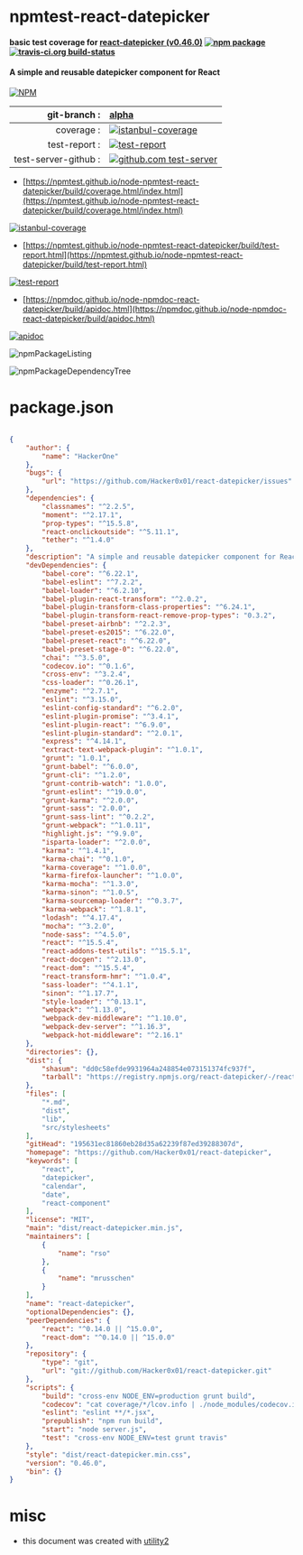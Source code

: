 # npmtest-react-datepicker

#### basic test coverage for  [react-datepicker (v0.46.0)](https://github.com/Hacker0x01/react-datepicker)  [![npm package](https://img.shields.io/npm/v/npmtest-react-datepicker.svg?style=flat-square)](https://www.npmjs.org/package/npmtest-react-datepicker) [![travis-ci.org build-status](https://api.travis-ci.org/npmtest/node-npmtest-react-datepicker.svg)](https://travis-ci.org/npmtest/node-npmtest-react-datepicker)

#### A simple and reusable datepicker component for React

[![NPM](https://nodei.co/npm/react-datepicker.png?downloads=true&downloadRank=true&stars=true)](https://www.npmjs.com/package/react-datepicker)

| git-branch : | [alpha](https://github.com/npmtest/node-npmtest-react-datepicker/tree/alpha)|
|--:|:--|
| coverage : | [![istanbul-coverage](https://npmtest.github.io/node-npmtest-react-datepicker/build/coverage.badge.svg)](https://npmtest.github.io/node-npmtest-react-datepicker/build/coverage.html/index.html)|
| test-report : | [![test-report](https://npmtest.github.io/node-npmtest-react-datepicker/build/test-report.badge.svg)](https://npmtest.github.io/node-npmtest-react-datepicker/build/test-report.html)|
| test-server-github : | [![github.com test-server](https://npmtest.github.io/node-npmtest-react-datepicker/GitHub-Mark-32px.png)](https://npmtest.github.io/node-npmtest-react-datepicker/build/app/index.html) | | build-artifacts : | [![build-artifacts](https://npmtest.github.io/node-npmtest-react-datepicker/glyphicons_144_folder_open.png)](https://github.com/npmtest/node-npmtest-react-datepicker/tree/gh-pages/build)|

- [https://npmtest.github.io/node-npmtest-react-datepicker/build/coverage.html/index.html](https://npmtest.github.io/node-npmtest-react-datepicker/build/coverage.html/index.html)

[![istanbul-coverage](https://npmtest.github.io/node-npmtest-react-datepicker/build/screenCapture.buildCi.browser.%252Ftmp%252Fbuild%252Fcoverage.lib.html.png)](https://npmtest.github.io/node-npmtest-react-datepicker/build/coverage.html/index.html)

- [https://npmtest.github.io/node-npmtest-react-datepicker/build/test-report.html](https://npmtest.github.io/node-npmtest-react-datepicker/build/test-report.html)

[![test-report](https://npmtest.github.io/node-npmtest-react-datepicker/build/screenCapture.buildCi.browser.%252Ftmp%252Fbuild%252Ftest-report.html.png)](https://npmtest.github.io/node-npmtest-react-datepicker/build/test-report.html)

- [https://npmdoc.github.io/node-npmdoc-react-datepicker/build/apidoc.html](https://npmdoc.github.io/node-npmdoc-react-datepicker/build/apidoc.html)

[![apidoc](https://npmdoc.github.io/node-npmdoc-react-datepicker/build/screenCapture.buildCi.browser.%252Ftmp%252Fbuild%252Fapidoc.html.png)](https://npmdoc.github.io/node-npmdoc-react-datepicker/build/apidoc.html)

![npmPackageListing](https://npmtest.github.io/node-npmtest-react-datepicker/build/screenCapture.npmPackageListing.svg)

![npmPackageDependencyTree](https://npmtest.github.io/node-npmtest-react-datepicker/build/screenCapture.npmPackageDependencyTree.svg)



# package.json

```json

{
    "author": {
        "name": "HackerOne"
    },
    "bugs": {
        "url": "https://github.com/Hacker0x01/react-datepicker/issues"
    },
    "dependencies": {
        "classnames": "^2.2.5",
        "moment": "^2.17.1",
        "prop-types": "^15.5.8",
        "react-onclickoutside": "^5.11.1",
        "tether": "^1.4.0"
    },
    "description": "A simple and reusable datepicker component for React",
    "devDependencies": {
        "babel-core": "^6.22.1",
        "babel-eslint": "^7.2.2",
        "babel-loader": "^6.2.10",
        "babel-plugin-react-transform": "^2.0.2",
        "babel-plugin-transform-class-properties": "^6.24.1",
        "babel-plugin-transform-react-remove-prop-types": "0.3.2",
        "babel-preset-airbnb": "^2.2.3",
        "babel-preset-es2015": "^6.22.0",
        "babel-preset-react": "^6.22.0",
        "babel-preset-stage-0": "^6.22.0",
        "chai": "^3.5.0",
        "codecov.io": "^0.1.6",
        "cross-env": "^3.2.4",
        "css-loader": "^0.26.1",
        "enzyme": "^2.7.1",
        "eslint": "^3.15.0",
        "eslint-config-standard": "^6.2.0",
        "eslint-plugin-promise": "^3.4.1",
        "eslint-plugin-react": "^6.9.0",
        "eslint-plugin-standard": "^2.0.1",
        "express": "^4.14.1",
        "extract-text-webpack-plugin": "^1.0.1",
        "grunt": "1.0.1",
        "grunt-babel": "^6.0.0",
        "grunt-cli": "^1.2.0",
        "grunt-contrib-watch": "1.0.0",
        "grunt-eslint": "^19.0.0",
        "grunt-karma": "^2.0.0",
        "grunt-sass": "2.0.0",
        "grunt-sass-lint": "^0.2.2",
        "grunt-webpack": "^1.0.11",
        "highlight.js": "^9.9.0",
        "isparta-loader": "^2.0.0",
        "karma": "^1.4.1",
        "karma-chai": "^0.1.0",
        "karma-coverage": "^1.0.0",
        "karma-firefox-launcher": "^1.0.0",
        "karma-mocha": "^1.3.0",
        "karma-sinon": "^1.0.5",
        "karma-sourcemap-loader": "^0.3.7",
        "karma-webpack": "^1.8.1",
        "lodash": "^4.17.4",
        "mocha": "^3.2.0",
        "node-sass": "^4.5.0",
        "react": "^15.5.4",
        "react-addons-test-utils": "^15.5.1",
        "react-docgen": "^2.13.0",
        "react-dom": "^15.5.4",
        "react-transform-hmr": "^1.0.4",
        "sass-loader": "^4.1.1",
        "sinon": "^1.17.7",
        "style-loader": "^0.13.1",
        "webpack": "^1.13.0",
        "webpack-dev-middleware": "^1.10.0",
        "webpack-dev-server": "^1.16.3",
        "webpack-hot-middleware": "^2.16.1"
    },
    "directories": {},
    "dist": {
        "shasum": "dd0c58efde9931964a248854e073151374fc937f",
        "tarball": "https://registry.npmjs.org/react-datepicker/-/react-datepicker-0.46.0.tgz"
    },
    "files": [
        "*.md",
        "dist",
        "lib",
        "src/stylesheets"
    ],
    "gitHead": "195631ec81860eb28d35a62239f87ed39288307d",
    "homepage": "https://github.com/Hacker0x01/react-datepicker",
    "keywords": [
        "react",
        "datepicker",
        "calendar",
        "date",
        "react-component"
    ],
    "license": "MIT",
    "main": "dist/react-datepicker.min.js",
    "maintainers": [
        {
            "name": "rso"
        },
        {
            "name": "mrusschen"
        }
    ],
    "name": "react-datepicker",
    "optionalDependencies": {},
    "peerDependencies": {
        "react": "^0.14.0 || ^15.0.0",
        "react-dom": "^0.14.0 || ^15.0.0"
    },
    "repository": {
        "type": "git",
        "url": "git://github.com/Hacker0x01/react-datepicker.git"
    },
    "scripts": {
        "build": "cross-env NODE_ENV=production grunt build",
        "codecov": "cat coverage/*/lcov.info | ./node_modules/codecov.io/bin/codecov.io.js",
        "eslint": "eslint **/*.jsx",
        "prepublish": "npm run build",
        "start": "node server.js",
        "test": "cross-env NODE_ENV=test grunt travis"
    },
    "style": "dist/react-datepicker.min.css",
    "version": "0.46.0",
    "bin": {}
}
```



# misc
- this document was created with [utility2](https://github.com/kaizhu256/node-utility2)
